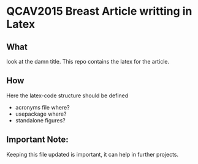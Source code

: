 QCAV2015 Breast Article writting in Latex
==============

What
--------------
look at the damn title. This repo contains the latex for the article.

How
--------------
Here the latex-code structure should be defined
- acronyms file where?
- usepackage where?
- standalone figures?

Important Note:
--------------
Keeping this file updated is important, it can help in further projects.
